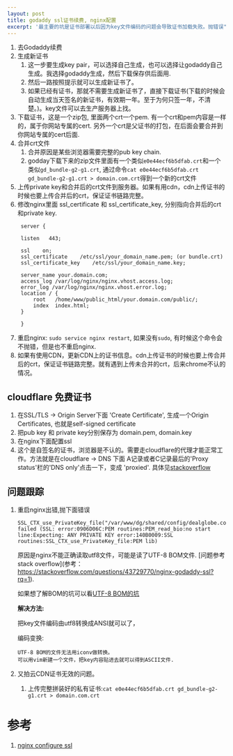 ```yaml
---
layout: post
title: godaddy ssl证书续费, nginx配置
excerpt: '最主要的坑是证书部署以后因为key文件编码的问题会导致证书加载失败。抛错误"SSL error:0906D06C:PEM routines:PEM_read_bio:no start line"'
---
```


1. 去Godaddy续费
2. 生成新证书
    1. 这一步要生成key pair，可以选择自己生成，也可以选择让godaddy自己生成。我选择godaddy生成，然后下载保存供后面用.
    2. 然后一路按照提示就可以生成新证书了。
    1. 如果已经有证书，那就不需要生成新证书了，直接下载证书(下载的时候会自动生成当天签名的新证书，有效期一年。至于为何只签一年，不清楚。)。key文件可以去生产服务器上找。
3. 下载证书，这是一个zip包, 里面两个crt一个pem. 有一个crt和pem内容是一样的，属于你网站专属的cert. 另外一个crt是父证书的打包，在后面会要合并到你网站专属的cert后面.
4. 合并crt文件
    1. 合并原因是某些浏览器需要完整的pub key chain.
    2. godday下载下来的zip文件里面有一个类似`e0e44ecf6b5dfab.crt`和一个类似`gd_bundle-g2-g1.crt`, 通过命令`cat e0e44ecf6b5dfab.crt gd_bundle-g2-g1.crt > domain.com.crt`得到一个新的crt文件
5. 上传private key和合并后的crt文件到服务器。如果有用cdn，cdn上传证书的时候也要上传合并后的crt，保证证书链路完整。
6. 修改nginx里面 ssl_certificate 和 ssl_certificate_key, 分别指向合并后的crt和private key.
   ~~~
    server {

    listen   443;

    ssl    on;
    ssl_certificate    /etc/ssl/your_domain_name.pem; (or bundle.crt)
    ssl_certificate_key    /etc/ssl/your_domain_name.key;

    server_name your.domain.com;
    access_log /var/log/nginx/nginx.vhost.access.log;
    error_log /var/log/nginx/nginx.vhost.error.log;
    location / {
        root   /home/www/public_html/your.domain.com/public/;
        index  index.html;
    }

    }
   ~~~
7. 重启nginx: `sudo service nginx restart`, 如果没有`sudo`, 有时候这个命令会不抛错，但是也不重启nginx.
8. 如果有使用CDN，更新CDN上的证书信息。cdn上传证书的时候也要上传合并后的crt，保证证书链路完整。就有遇到上传未合并的crt，后来chrome不认的情况。

## cloudflare 免费证书
1. 在SSL/TLS -> Origin Server下面 'Create Certificate', 生成一个Origin Certificates, 也就是self-signed certificate
2. 把pub key 和 private key分别保存为 domain.pem, domain.key
3. 在nginx下面配置ssl
4. 这个是自签名的证书，浏览器是不认的。需要走cloudflare的代理才能正常工作。方法就是在cloudflare -> DNS 下面 A记录或者C记录最后的'Proxy status'栏的'DNS only'点击一下，变成 'proxied'. 具体见[stackoverflow](https://community.cloudflare.com/t/https-certificate-not-trusted/3610/12)
## 问题跟踪

1. 重启nginx出错,抛下面错误
    ~~~
    SSL_CTX_use_PrivateKey_file("/var/www/dg/shared/config/dealglobe.com.key") failed (SSL: error:0906D06C:PEM routines:PEM_read_bio:no start line:Expecting: ANY PRIVATE KEY error:140B0009:SSL routines:SSL_CTX_use_PrivateKey_file:PEM lib)
    ~~~

    原因是nginx不能正确读取utf8文件，可能是读了UTF-8 BOM文件. [问题参考 stack overflow](参考： https://stackoverflow.com/questions/43729770/nginx-godaddy-ssl?rq=1).
    
    如果想了解BOM的坑可以看[UTF-8 BOM的坑](/2019/06/28/utf-8-bom的坑)

    __解决方法:__ 

    把key文件编码由utf8转换成ANSI就可以了， 

    编码变换:
    ~~~
    UTF-8 BOM的文件无法用iconv做转换。
    可以用vim新建一个文件，把key内容贴进去就可以得到ASCII文件.
    ~~~
1. 又拍云CDN证书无效的问题。
   1. 上传完整拼装好的私有证书:`cat e0e44ecf6b5dfab.crt gd_bundle-g2-g1.crt > domain.com.crt`

# 参考
1. [nginx configure ssl](https://www.digicert.com/csr-ssl-installation/nginx-openssl.htm#ssl_certificate_install)
